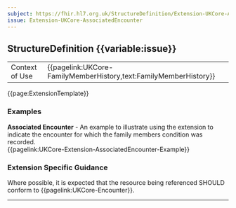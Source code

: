 ```yaml
---
subject: https://fhir.hl7.org.uk/StructureDefinition/Extension-UKCore-AssociatedEncounter
issue: Extension-UKCore-AssociatedEncounter
---
```

## StructureDefinition {{variable:issue}}

<table id="addToTranspose">
<tr><td>Context of Use</td>
<td>{{pagelink:UKCore-FamilyMemberHistory,text:FamilyMemberHistory}}</td>
</tr>
</table>

{{page:ExtensionTemplate}}

<div id="Examples" class="tabcontent">
  <h3>Examples</h3>
  <b>Associated Encounter</b> - An example to illustrate using the extension to indicate the encounter for which the family members condition was recorded.<br>
{{pagelink:UKCore-Extension-AssociatedEncounter-Example}}
</div>

<h3 id="guidance-associatedencounter">Extension Specific Guidance</h3>

Where possible, it is expected that the resource being referenced SHOULD conform to {{pagelink:UKCore-Encounter}}.

---
